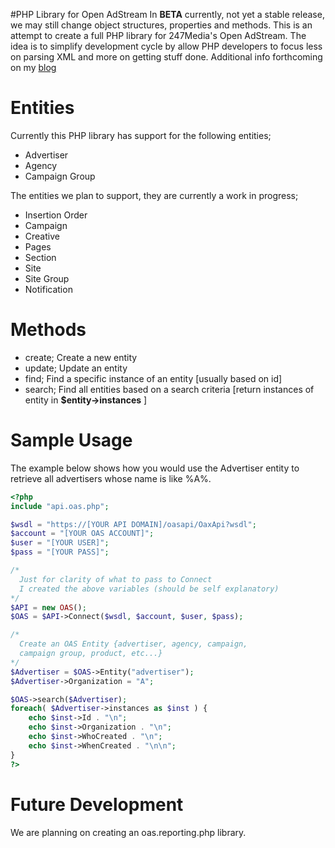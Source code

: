 #PHP Library for Open AdStream
In **BETA** currently, not yet a stable release, we may still change object structures, properties and methods. This is an attempt to create a full PHP library for 247Media's Open AdStream. The idea is to simplify development cycle by allow PHP developers to focus less on parsing XML and more on getting stuff done. Additional info forthcoming on my [blog](http://openadstream.blogspot.com/)

Entities
========
Currently this PHP library has support for the following entities;
* Advertiser
* Agency
* Campaign Group

The entities we plan to support, they are currently a work in progress;
* Insertion Order
* Campaign
* Creative
* Pages
* Section
* Site
* Site Group
* Notification

Methods
=======
* create; Create a new entity
* update; Update an entity
* find; Find a specific instance of an entity [usually based on id]
* search; Find all entities based on a search criteria [return instances of entity in **$entity->instances** ]

Sample Usage
============ 
The example below shows how you would use the Advertiser entity to retrieve all advertisers whose name is like %A%.

```PHP
<?php
include "api.oas.php";

$wsdl = "https://[YOUR API DOMAIN]/oasapi/OaxApi?wsdl";
$account = "[YOUR OAS ACCOUNT]";
$user = "[YOUR USER]";
$pass = "[YOUR PASS]";

/* 
  Just for clarity of what to pass to Connect
  I created the above variables (should be self explanatory)
*/
$API = new OAS();
$OAS = $API->Connect($wsdl, $account, $user, $pass);

/* 
  Create an OAS Entity {advertiser, agency, campaign, 
  campaign group, product, etc...}
*/
$Advertiser = $OAS->Entity("advertiser");
$Advertiser->Organization = "A";

$OAS->search($Advertiser);
foreach( $Advertiser->instances as $inst ) {
	echo $inst->Id . "\n";
	echo $inst->Organization . "\n";
	echo $inst->WhoCreated . "\n";
	echo $inst->WhenCreated . "\n\n";
}
?>
```

Future Development
==================
We are planning on creating an oas.reporting.php library.